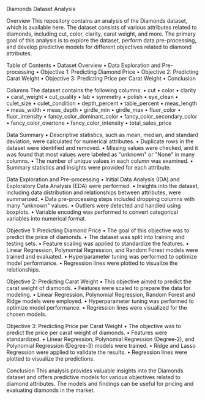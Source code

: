 Diamonds Dataset Analysis

Overview
This repository contains an analysis of the Diamonds dataset, which is available here. The dataset consists of various attributes related to diamonds, including cut, color, clarity, carat weight, and more. The primary goal of this analysis is to explore the dataset, perform data pre-processing, and develop predictive models for different objectives related to diamond attributes.

Table of Contents
• Dataset Overview
• Data Exploration and Pre-processing
• Objective 1: Predicting Diamond Price
• Objective 2: Predicting Carat Weight
• Objective 3: Predicting Price per Carat Weight
• Conclusion

Columns
The dataset contains the following columns:
• cut
• color
• clarity
• carat_weight
• cut_quality
• lab
• symmetry
• polish
• eye_clean
• culet_size
• culet_condition
• depth_percent
• table_percent
• meas_length
• meas_width
• meas_depth
• girdle_min
• girdle_max
• fluor_color
• fluor_intensity
• fancy_color_dominant_color
• fancy_color_secondary_color
• fancy_color_overtone
• fancy_color_intensity
• total_sales_price

Data Summary
• Descriptive statistics, such as mean, median, and standard deviation, were calculated for numerical attributes.
• Duplicate rows in the dataset were identified and removed.
• Missing values were checked, and it was found that most values were labeled as "unknown" or "None" in many columns.
• The number of unique values in each column was examined.
• Summary statistics and insights were provided for each attribute.

Data Exploration and Pre-processing
• Initial Data Analysis (IDA) and Exploratory Data Analysis (EDA) were performed.
• Insights into the dataset, including data distribution and relationships between attributes, were summarized.
• Data pre-processing steps included dropping columns with many "unknown" values.
• Outliers were detected and handled using boxplots.
• Variable encoding was performed to convert categorical variables into numerical format.

Objective 1: Predicting Diamond Price
• The goal of this objective was to predict the price of diamonds.
• The dataset was split into training and testing sets.
• Feature scaling was applied to standardize the features.
• Linear Regression, Polynomial Regression, and Random Forest models were trained and evaluated.
• Hyperparameter tuning was performed to optimize model performance.
• Regression lines were plotted to visualize the relationships.

Objective 2: Predicting Carat Weight
• This objective aimed to predict the carat weight of diamonds.
• Features were scaled to prepare the data for modeling.
• Linear Regression, Polynomial Regression, Random Forest and Ridge models were employed.
• Hyperparameter tuning was performed to optimize model performance.
• Regression lines were visualized for the chosen models.

Objective 3: Predicting Price per Carat Weight
• The objective was to predict the price per carat weight of diamonds.
• Features were standardized.
• Linear Regression, Polynomial Regression (Degree-2), and Polynomial Regression (Degree-3) models were trained.
• Ridge and Lasso Regression were applied to validate the results.
• Regression lines were plotted to visualize the predictions.

Conclusion
This analysis provides valuable insights into the Diamonds dataset and offers predictive models for various objectives related to diamond attributes. The models and findings can be useful for pricing and evaluating diamonds in the market.

